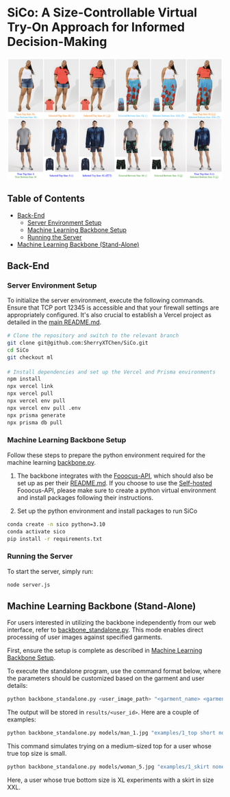 # SiCo: A Size-Controllable Virtual Try-On Approach for Informed Decision-Making

![Teaser Image](https://github.com/SherryXTChen/SiCo/blob/0922fdf15af7942ae67ac72d07bf0f03add0ee16/assets/teaser.png)

## Table of Contents
- [Back-End](#back-end)
  - [Server Environment Setup](#server-environment-setup)
  - [Machine Learning Backbone Setup](#machine-learning-backbone-setup)
  - [Running the Server](#running-the-server)
- [Machine Learning Backbone (Stand-Alone)](#machine-learning-backbone-stand-alone)

## Back-End

### Server Environment Setup
To initialize the server environment, execute the following commands. Ensure that TCP port 12345 is accessible and that your firewall settings are appropriately configured. It's also crucial to establish a Vercel project as detailed in the [main README.md](https://github.com/SherryXTChen/SiCo/blob/c7d57c40f730c7f4a4bceb6899c607bb385a2cca/README.md).

```bash
# Clone the repository and switch to the relevant branch
git clone git@github.com:SherryXTChen/SiCo.git
cd SiCo
git checkout ml

# Install dependencies and set up the Vercel and Prisma environments
npm install
npx vercel link
npx vercel pull
npx vercel env pull
npx vercel env pull .env
npx prisma generate
npx prisma db pull
```

### Machine Learning Backbone Setup
Follow these steps to prepare the python environment required for the machine learning [backbone.py](https://github.com/SherryXTChen/SiCo/blob/5efd3729ff2cbba1aa480bf9f6d9c59ddedc04a4/backbone.py). 

1. The backbone integrates with the [Fooocus-API](https://github.com/mrhan1993/Fooocus-API), which should also be set up as per their [README.md](https://github.com/mrhan1993/Fooocus-API/blob/2803f204776746c16fe18fb82613ae3693fdd5e1/README.md). If you choose to use the [Self-hosted](https://github.com/mrhan1993/Fooocus-API/tree/2803f204776746c16fe18fb82613ae3693fdd5e1?tab=readme-ov-file#self-hosted) Fooocus-API, please make sure to create a python virtual environment and install packages following their instructions. 

2. Set up the python environment and install packages to run SiCo
```bash
conda create -n sico python=3.10
conda activate sico
pip install -r requirements.txt
```

### Running the Server
To start the server, simply run:

```bash
node server.js
```

## Machine Learning Backbone (Stand-Alone)

For users interested in utilizing the backbone independently from our web interface, refer to [backbone_standalone.py](https://github.com/SherryXTChen/SiCo/blob/5efd3729ff2cbba1aa480bf9f6d9c59ddedc04a4/backbone_standalone.py). This mode enables direct processing of user images against specified garments.

First, ensure the setup is complete as described in [Machine Learning Backbone Setup](#machine-learning-backbone-setup).

To execute the standalone program, use the command format below, where the parameters should be customized based on the garment and user details:

```bash
python backbone_standalone.py <user_image_path> "<garment_name> <garment_type> <sleeve_length> <leg_length>_<user_true_size>_<garment_size>.jpg" <user_id>
```

The output will be stored in `results/<user_id>`. Here are a couple of examples:

```bash
python backbone_standalone.py models/man_1.jpg "examples/1_top short none_S_M.jpg" 1
```

This command simulates trying on a medium-sized top for a user whose true top size is small.

```bash
python backbone_standalone.py models/woman_5.jpg "examples/1_skirt none long_XL_XXL.jpg" 2
```

Here, a user whose true bottom size is XL experiments with a skirt in size XXL.
